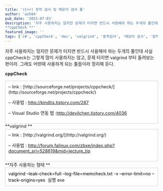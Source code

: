 ```yaml
---
title: '(C++) 정적 검사 및 메모리 검사 툴'
author: 'ash84'
pub_date: '2015-07-03'
description: '자주 사용하지는 않지만 문제가 터지면 반드시 사용해야 하는 두개의 툴인데 사실 cppCheck는 그렇게 많이 사용하지는 않고, 문제 터지면 valgrind 부터 돌려보는 편이라. 그래도 어떤때 사용하게 되는 툴들이라 정리해 둔다. 
**cppCheck **'
featured_image: ''
tags: ['c#', 'cppCheck', 'dev', 'valgrind', '동적검사', '메모리 검사', '정적검사']
---
```



<span style="font-size: 11pt;">자주 사용하지는 않지만 문제가 터지면 반드시 사용해야 하는 두개의 툴인데 사실 cppCheck는 그렇게 많이 사용하지는 않고, 문제 터지면 valgrind 부터 돌려보는 편이라. 그래도 어떤때 사용하게 되는 툴들이라 정리해 둔다. </span>

<span style="font-size: 11pt;">**<span style="font-size: 11pt;">cppCheck </span>**</span>

<div class="txc-textbox" style="border: 1px solid rgb(203, 203, 203); background-color: rgb(255, 255, 255); padding: 10px;"><span style="font-size: 11pt;">– link : </span>[<span style="font-size: 11pt;">http://sourceforge.net/projects/cppcheck/</span>](http://sourceforge.net/projects/cppcheck/)

<span style="font-size: 11pt;">– 사용법 : </span>[<span style="font-size: 11pt;">http://kindtis.tistory.com/287</span>](http://kindtis.tistory.com/287)

<span style="font-size: 11pt;">– Visual Studio 연동 법 :</span>[<span style="font-size: 11pt;">http://devilchen.tistory.com/4036</span>](http://devilchen.tistory.com/4036)

</div><span style="font-size: 11pt;">**<span style="font-size: 11pt;">valgrind </span>**</span>

<div class="txc-textbox" style="border: 1px solid rgb(203, 203, 203); background-color: rgb(255, 255, 255); padding: 10px;"><span style="font-size: 11pt;">– link : </span>[<span style="font-size: 11pt;">http://valgrind.org/</span>](http://valgrind.org/)

<span style="font-size: 11pt;">– 사용법</span><span style="font-size: 11pt;"> : </span>[<span style="font-size: 11pt;">http://forum.falinux.com/zbxe/index.php?document_srl=528619&mid=lecture_tip</span>](http://forum.falinux.com/zbxe/index.php?document_srl=528619&mid=lecture_tip)<span style="font-size:11pt;"> </span>

</div>**<span style="font-size: 11pt;">자주 사용하는 형태 </span>**

<div class="txc-textbox" style="border: 1px solid rgb(203, 203, 203); background-color: rgb(255, 255, 255); padding: 10px;"><span style="color: rgb(0, 0, 0); line-height: normal; orphans: 2; text-align: -webkit-auto; widows: 2; font-size: 10pt;"><span style="font-size: 11pt;"></span><span style="font-size: 11pt;">valgrind –leak-check=full –log-file=memcheck.txt -v –error-limit=no –track-origins=yes </span></span><span style="font-size:11pt;"> 실행 exe</span><span style="font-size: 11pt;"></span>

</div>

